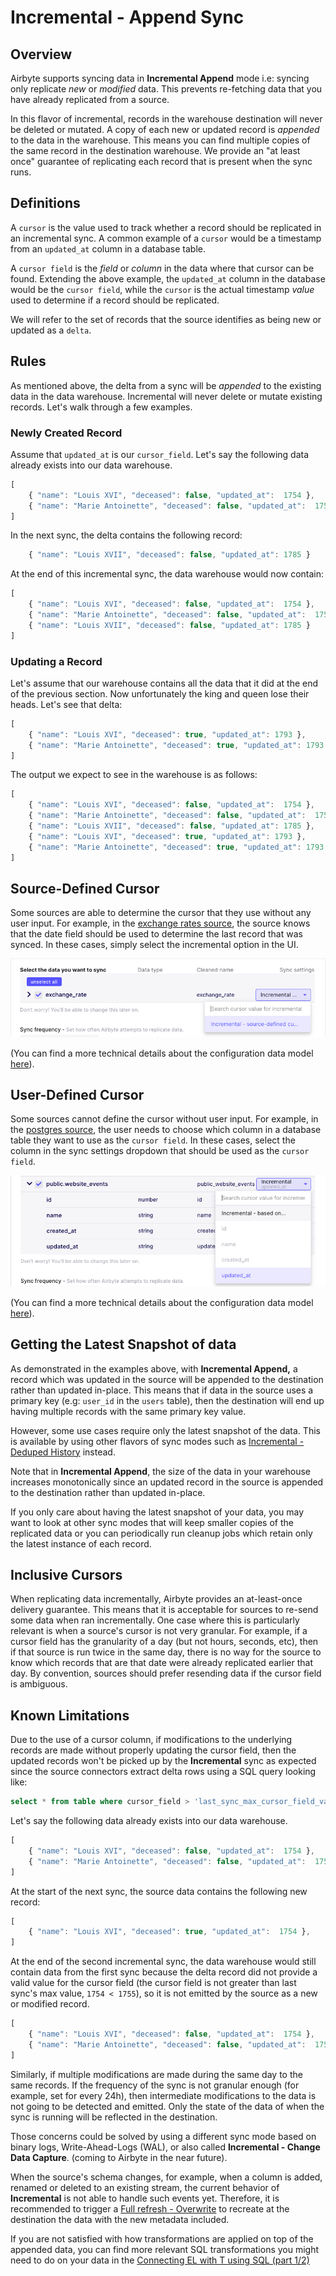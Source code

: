 # Incremental - Append Sync

## Overview

Airbyte supports syncing data in **Incremental Append** mode i.e: syncing only replicate _new_ or _modified_ data. This prevents re-fetching data that you have already replicated from a source.

In this flavor of incremental, records in the warehouse destination will never be deleted or mutated. A copy of each new or updated record is _appended_ to the data in the warehouse. This means you can find multiple copies of the same record in the destination warehouse. We provide an "at least once" guarantee of replicating each record that is present when the sync runs.

## Definitions

A `cursor` is the value used to track whether a record should be replicated in an incremental sync. A common example of a `cursor` would be a timestamp from an `updated_at` column in a database table.

A `cursor field` is the _field_ or _column_ in the data where that cursor can be found. Extending the above example, the `updated_at` column in the database would be the `cursor field`, while the `cursor` is the actual timestamp _value_ used to determine if a record should be replicated.

We will refer to the set of records that the source identifies as being new or updated as a `delta`.

## Rules

As mentioned above, the delta from a sync will be _appended_ to the existing data in the data warehouse. Incremental will never delete or mutate existing records. Let's walk through a few examples.

### Newly Created Record

Assume that `updated_at` is our `cursor_field`. Let's say the following data already exists into our data warehouse.

```javascript
[
    { "name": "Louis XVI", "deceased": false, "updated_at":  1754 },
    { "name": "Marie Antoinette", "deceased": false, "updated_at":  1755 }
]
```

In the next sync, the delta contains the following record:

```javascript
    { "name": "Louis XVII", "deceased": false, "updated_at": 1785 }
```

At the end of this incremental sync, the data warehouse would now contain:

```javascript
[
    { "name": "Louis XVI", "deceased": false, "updated_at":  1754 },
    { "name": "Marie Antoinette", "deceased": false, "updated_at":  1755 },
    { "name": "Louis XVII", "deceased": false, "updated_at": 1785 }
]
```

### Updating a Record

Let's assume that our warehouse contains all the data that it did at the end of the previous section. Now unfortunately the king and queen lose their heads. Let's see that delta:

```javascript
[
    { "name": "Louis XVI", "deceased": true, "updated_at": 1793 },
    { "name": "Marie Antoinette", "deceased": true, "updated_at": 1793 }
]
```

The output we expect to see in the warehouse is as follows:

```javascript
[
    { "name": "Louis XVI", "deceased": false, "updated_at":  1754 },
    { "name": "Marie Antoinette", "deceased": false, "updated_at":  1755 },
    { "name": "Louis XVII", "deceased": false, "updated_at": 1785 },
    { "name": "Louis XVI", "deceased": true, "updated_at": 1793 },
    { "name": "Marie Antoinette", "deceased": true, "updated_at": 1793 }
]
```

## Source-Defined Cursor

Some sources are able to determine the cursor that they use without any user input. For example, in the [exchange rates source](../integrations/sources/exchangeratesapi-io.md), the source knows that the date field should be used to determine the last record that was synced. In these cases, simply select the incremental option in the UI.

![](../.gitbook/assets/incremental_source_defined.png)

\(You can find a more technical details about the configuration data model [here](catalog.md)\).

## User-Defined Cursor

Some sources cannot define the cursor without user input. For example, in the [postgres source](../integrations/sources/postgres.md), the user needs to choose which column in a database table they want to use as the `cursor field`. In these cases, select the column in the sync settings dropdown that should be used as the `cursor field`.

![](../.gitbook/assets/incremental_user_defined.png)

\(You can find a more technical details about the configuration data model [here](catalog.md)\).

## Getting the Latest Snapshot of data

As demonstrated in the examples above, with **Incremental Append,** a record which was updated in the source will be appended to the destination rather than updated in-place. This means that if data in the source uses a primary key \(e.g: `user_id` in the `users` table\), then the destination will end up having multiple records with the same primary key value.

However, some use cases require only the latest snapshot of the data.
This is available by using other flavors of sync modes such as [Incremental - Deduped History](incremental-deduped-history.md) instead.

Note that in **Incremental Append**, the size of the data in your warehouse increases monotonically since an updated record in the source is appended to the destination rather than updated in-place.

If you only care about having the latest snapshot of your data, you may want to look at other sync modes that will keep smaller copies of the replicated data or you can periodically run cleanup jobs which retain only the latest instance of each record.

## Inclusive Cursors

When replicating data incrementally, Airbyte provides an at-least-once delivery guarantee. This means that it is acceptable for sources to re-send some data when ran incrementally. One case where this is particularly relevant is when a source's cursor is not very granular. For example, if a cursor field has the granularity of a day \(but not hours, seconds, etc\), then if that source is run twice in the same day, there is no way for the source to know which records that are that date were already replicated earlier that day. By convention, sources should prefer resending data if the cursor field is ambiguous.

## Known Limitations

Due to the use of a cursor column, if modifications to the underlying records are made without properly updating the cursor field, then the updated records won't be picked up by the **Incremental** sync as expected since the source connectors extract delta rows using a SQL query looking like:

```sql
select * from table where cursor_field > 'last_sync_max_cursor_field_value'
```

Let's say the following data already exists into our data warehouse.
```javascript
[
    { "name": "Louis XVI", "deceased": false, "updated_at":  1754 },
    { "name": "Marie Antoinette", "deceased": false, "updated_at":  1755 }
]
```

At the start of the next sync, the source data contains the following new record:
```javascript
[
    { "name": "Louis XVI", "deceased": true, "updated_at":  1754 },
]
```

At the end of the second incremental sync, the data warehouse would still contain data from the first sync because the delta record did not provide a valid value for the cursor field (the cursor field is not greater than last sync's max value, `1754 < 1755`), so it is not emitted by the source as a new or modified record.
```javascript
[
    { "name": "Louis XVI", "deceased": false, "updated_at":  1754 },
    { "name": "Marie Antoinette", "deceased": false, "updated_at":  1755 }
]
```

Similarly, if multiple modifications are made during the same day to the same records.
If the frequency of the sync is not granular enough (for example, set for every 24h),
then intermediate modifications to the data is not going to be detected and emitted.
Only the state of the data of when the sync is running will be reflected in the destination.

Those concerns could be solved by using a different sync mode based on binary logs, Write-Ahead-Logs \(WAL\), or also called **Incremental - Change Data Capture**. \(coming to Airbyte in the near future\).

When the source's schema changes, for example, when a column is added, renamed or deleted to an existing stream, the current behavior of **Incremental** is not able to handle such events yet. Therefore, it is recommended to trigger a [Full refresh - Overwrite](full-refresh-overwrite.md) to recreate at the destination the data with the new metadata included.

If you are not satisfied with how transformations are applied on top of the appended data, you can find more relevant SQL transformations you might need to do on your data in the [Connecting EL with T using SQL \(part 1/2\)](../tutorials/connecting-el-with-t-using-sql.md#simple-sql-query)
